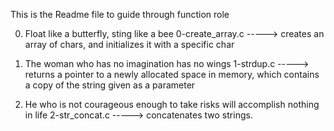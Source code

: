 This is the Readme file to guide through function role

0. Float like a butterfly, sting like a bee
0-create_array.c ----->  creates an array of chars, and initializes it with a specific char

1. The woman who has no imagination has no wings
1-strdup.c -----> returns a pointer to a newly allocated space in memory, which contains a copy of the string given as a parameter

2. He who is not courageous enough to take risks will accomplish nothing in life
2-str_concat.c -----> concatenates two strings.


